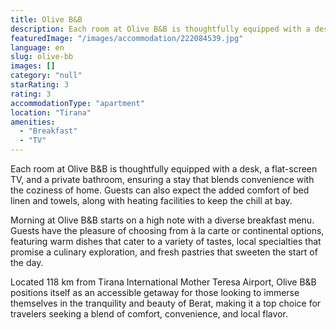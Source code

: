 ```yaml
---
title: Olive B&B
description: Each room at Olive B&B is thoughtfully equipped with a desk, a flat-screen TV, and a private bathroom, ensuring a stay that blends convenience with the coziness
featuredImage: "/images/accommodation/222084539.jpg"
language: en
slug: olive-bb
images: []
category: "null"
starRating: 3
rating: 3
accommodationType: "apartment"
location: "Tirana"
amenities:
  - "Breakfast"
  - "TV"
---
```


Each room at Olive B&B is thoughtfully equipped with a desk, a flat-screen TV, and a private bathroom, ensuring a stay that blends convenience with the coziness of home. Guests can also expect the added comfort of bed linen and towels, along with heating facilities to keep the chill at bay.

Morning at Olive B&B starts on a high note with a diverse breakfast menu. Guests have the pleasure of choosing from à la carte or continental options, featuring warm dishes that cater to a variety of tastes, local specialties that promise a culinary exploration, and fresh pastries that sweeten the start of the day.

Located 118 km from Tirana International Mother Teresa Airport, Olive B&B positions itself as an accessible getaway for those looking to immerse themselves in the tranquility and beauty of Berat, making it a top choice for travelers seeking a blend of comfort, convenience, and local flavor.

